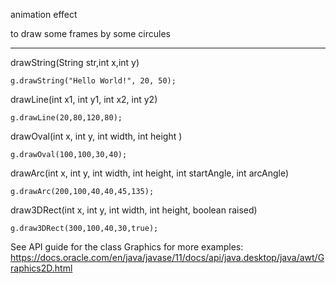 
animation effect

to draw some frames by some circules

---
drawString(String str,int x,int y)
```
g.drawString("Hello World!", 20, 50);
```
drawLine(int x1, int y1, int x2, int y2)
```
g.drawLine(20,80,120,80);
```
drawOval(int x, int y, int width, int height )
```
g.drawOval(100,100,30,40);
```
drawArc(int x, int y, int width, int height, int startAngle, int arcAngle)
```
g.drawArc(200,100,40,40,45,135);
```
draw3DRect(int x, int y, int width, int height, boolean raised)
```
g.draw3DRect(300,100,40,30,true);
```
See API guide for the class Graphics for more examples:
https://docs.oracle.com/en/java/javase/11/docs/api/java.desktop/java/awt/Graphics2D.html